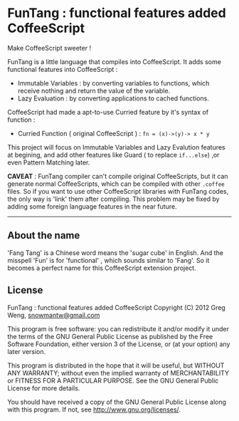 
# FunTang : functional features added CoffeeScript 

Make CoffeeScript sweeter !

FunTang is a little language that compiles into CoffeeScript. It adds some functional features into CoffeeScript :

* Immutable Variables : by converting variables to functions, which receive nothing and return the value of the variable.
* Lazy Evaluation : by converting applications to cached functions.

CoffeeScript had made a apt-to-use Curried feature by it's syntax of function : 

* Curried Function ( original CoffeeScript ) : `fn = (x)->(y)-> x * y`

This project will focus on Immutable Variables and Lazy Evalution features at begining, and add other features 
like Guard ( to replace `if...else`) ,or even Pattern Matching later.

__CAVEAT__ :  FunTang compiler can't compile original CoffeeScripts, but it can generate normal CoffeeScripts,
which can be compiled with other `.coffee` files. So if you want to use other CoffeeScript libraries 
with FunTang codes, the only way is 'link' them after compiling. This problem may be fixed by adding some 
foreign language features in the near future.
 
----

## About the name

'Fang Tang' is a Chinese word means the 'sugar cube' in English.  And the misspell 'Fun' is for 'functional' ,
which sounds similar to 'Fang'. So it becomes a perfect name for this CoffeeScript extension project.


## License

FunTang : functional features added CoffeeScript 
Copyright (C) 2012 Greg Weng, snowmantw@gmail.com

This program is free software: you can redistribute it and/or modify
it under the terms of the GNU General Public License as published by
the Free Software Foundation, either version 3 of the License, or
(at your option) any later version.

This program is distributed in the hope that it will be useful,
but WITHOUT ANY WARRANTY; without even the implied warranty of
MERCHANTABILITY or FITNESS FOR A PARTICULAR PURPOSE.  See the
GNU General Public License for more details.

You should have received a copy of the GNU General Public License
along with this program.  If not, see <http://www.gnu.org/licenses/>.
